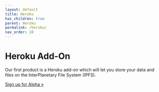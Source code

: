 ```yaml
---
layout: default
title: Heroku
has_children: true
parent: Heroku
permalink: /heroku/
nav_order: 10
---
```

# Heroku Add-On

Our first product is a Heroku add-on which will let you store your data and files on the InterPlanetary File System (IPFS).

<a href="https://fission.codes" class="btn btn-purple">Sign up for Alpha »</a>


